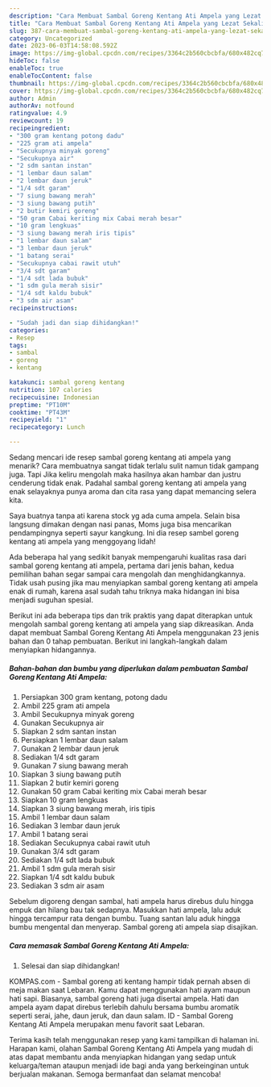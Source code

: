 ```yaml
---
description: "Cara Membuat Sambal Goreng Kentang Ati Ampela yang Lezat Sekali"
title: "Cara Membuat Sambal Goreng Kentang Ati Ampela yang Lezat Sekali"
slug: 387-cara-membuat-sambal-goreng-kentang-ati-ampela-yang-lezat-sekali
category: Uncategorized
date: 2023-06-03T14:58:08.592Z
image: https://img-global.cpcdn.com/recipes/3364c2b560cbcbfa/680x482cq70/sambal-goreng-kentang-ati-ampela-foto-resep-utama.jpg
hideToc: false
enableToc: true
enableTocContent: false
thumbnail: https://img-global.cpcdn.com/recipes/3364c2b560cbcbfa/680x482cq70/sambal-goreng-kentang-ati-ampela-foto-resep-utama.jpg
cover: https://img-global.cpcdn.com/recipes/3364c2b560cbcbfa/680x482cq70/sambal-goreng-kentang-ati-ampela-foto-resep-utama.jpg
author: Admin
authorAv: notfound
ratingvalue: 4.9
reviewcount: 19
recipeingredient:
- "300 gram kentang potong dadu"
- "225 gram ati ampela"
- "Secukupnya minyak goreng"
- "Secukupnya air"
- "2 sdm santan instan"
- "1 lembar daun salam"
- "2 lembar daun jeruk"
- "1/4 sdt garam"
- "7 siung bawang merah"
- "3 siung bawang putih"
- "2 butir kemiri goreng"
- "50 gram Cabai keriting mix Cabai merah besar"
- "10 gram lengkuas"
- "3 siung bawang merah iris tipis"
- "1 lembar daun salam"
- "3 lembar daun jeruk"
- "1 batang serai"
- "Secukupnya cabai rawit utuh"
- "3/4 sdt garam"
- "1/4 sdt lada bubuk"
- "1 sdm gula merah sisir"
- "1/4 sdt kaldu bubuk"
- "3 sdm air asam"
recipeinstructions:

- "Sudah jadi dan siap dihidangkan!"
categories:
- Resep
tags:
- sambal
- goreng
- kentang

katakunci: sambal goreng kentang 
nutrition: 107 calories
recipecuisine: Indonesian
preptime: "PT10M"
cooktime: "PT43M"
recipeyield: "1"
recipecategory: Lunch

---
```



Sedang mencari ide resep sambal goreng kentang ati ampela yang menarik? Cara membuatnya sangat tidak terlalu sulit namun tidak gampang juga. Tapi Jika keliru mengolah maka hasilnya akan hambar dan justru cenderung tidak enak. Padahal sambal goreng kentang ati ampela yang enak selayaknya punya aroma dan cita rasa yang dapat memancing selera kita.


Saya buatnya tanpa ati karena stock yg ada cuma ampela. Selain bisa langsung dimakan dengan nasi panas, Moms juga bisa mencarikan pendampingnya seperti sayur kangkung. Ini dia resep sambel goreng kentang ati ampela yang menggoyang lidah!

Ada beberapa hal yang sedikit banyak mempengaruhi kualitas rasa dari sambal goreng kentang ati ampela, pertama dari jenis bahan, kedua pemilihan bahan segar sampai cara mengolah dan menghidangkannya. Tidak usah pusing jika mau menyiapkan sambal goreng kentang ati ampela enak di rumah, karena asal sudah tahu triknya maka hidangan ini bisa menjadi suguhan spesial.


Berikut ini ada beberapa tips dan trik praktis yang dapat diterapkan untuk mengolah sambal goreng kentang ati ampela yang siap dikreasikan. Anda dapat membuat Sambal Goreng Kentang Ati Ampela menggunakan 23 jenis bahan dan 0 tahap pembuatan. Berikut ini langkah-langkah dalam menyiapkan hidangannya.

<!--inarticleads1-->

##### Bahan-bahan dan bumbu yang diperlukan dalam pembuatan Sambal Goreng Kentang Ati Ampela:

1. Persiapkan 300 gram kentang, potong dadu
1. Ambil 225 gram ati ampela
1. Ambil Secukupnya minyak goreng
1. Gunakan Secukupnya air
1. Siapkan 2 sdm santan instan
1. Persiapkan 1 lembar daun salam
1. Gunakan 2 lembar daun jeruk
1. Sediakan 1/4 sdt garam
1. Gunakan 7 siung bawang merah
1. Siapkan 3 siung bawang putih
1. Siapkan 2 butir kemiri goreng
1. Gunakan 50 gram Cabai keriting mix Cabai merah besar
1. Siapkan 10 gram lengkuas
1. Siapkan 3 siung bawang merah, iris tipis
1. Ambil 1 lembar daun salam
1. Sediakan 3 lembar daun jeruk
1. Ambil 1 batang serai
1. Sediakan Secukupnya cabai rawit utuh
1. Gunakan 3/4 sdt garam
1. Sediakan 1/4 sdt lada bubuk
1. Ambil 1 sdm gula merah sisir
1. Siapkan 1/4 sdt kaldu bubuk
1. Sediakan 3 sdm air asam


Sebelum digoreng dengan sambal, hati ampela harus direbus dulu hingga empuk dan hilang bau tak sedapnya. Masukkan hati ampela, lalu aduk hingga tercampur rata dengan bumbu. Tuang santan lalu aduk hingga bumbu mengental dan menyerap. Sambal goreng ati ampela siap disajikan. 

<!--inarticleads2-->

##### Cara memasak Sambal Goreng Kentang Ati Ampela:


1. Selesai dan siap dihidangkan!

KOMPAS.com - Sambal goreng ati kentang hampir tidak pernah absen di meja makan saat Lebaran. Kamu dapat menggunakan hati ayam maupun hati sapi. Biasanya, sambal goreng hati juga disertai ampela. Hati dan ampela ayam dapat direbus terlebih dahulu bersama bumbu aromatik seperti serai, jahe, daun jeruk, dan daun salam. ID - Sambal Goreng Kentang Ati Ampela merupakan menu favorit saat Lebaran. 

Terima kasih telah menggunakan resep yang kami tampilkan di halaman ini. Harapan kami, olahan Sambal Goreng Kentang Ati Ampela yang mudah di atas dapat membantu anda menyiapkan hidangan yang sedap untuk keluarga/teman ataupun menjadi ide bagi anda yang berkeinginan untuk berjualan makanan. Semoga bermanfaat dan selamat mencoba!
